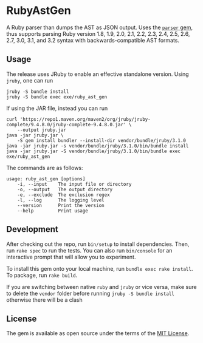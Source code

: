 # RubyAstGen

A Ruby parser than dumps the AST as JSON output. Uses the 
[`parser` gem](https://github.com/whitequark/parser/tree/90e0a4e2be86b02c423c77337adcfccdf6dd611b), thus supports
parsing Ruby version 1.8, 1.9, 2.0, 2.1, 2.2, 2.3, 2.4, 2.5, 2.6, 2.7, 3.0, 3.1, and 3.2 syntax with 
backwards-compatible AST formats.

## Usage

The release uses JRuby to enable an effective standalone version. Using `jruby`, one can run
```
jruby -S bundle install
jruby -S bundle exec exe/ruby_ast_gen
```

If using the JAR file, instead you can run
```
curl 'https://repo1.maven.org/maven2/org/jruby/jruby-complete/9.4.8.0/jruby-complete-9.4.8.0.jar' \
    --output jruby.jar
java -jar jruby.jar \
    -S gem install bundler --install-dir vendor/bundle/jruby/3.1.0
java -jar jruby.jar -s vendor/bundle/jruby/3.1.0/bin/bundle install
java -jar jruby.jar -S vendor/bundle/jruby/3.1.0/bin/bundle exec exe/ruby_ast_gen
```

The commands are as follows:
```
usage: ruby_ast_gen [options]
    -i, --input    The input file or directory
    -o, --output   The output directory
    -e, --exclude  The exclusion regex
    -l, --log      The logging level
    --version      Print the version
    --help         Print usage
```

## Development

After checking out the repo, run `bin/setup` to install dependencies. Then, run `rake spec` to run the tests. You can 
also run `bin/console` for an interactive prompt that will allow you to experiment.

To install this gem onto your local machine, run `bundle exec rake install`. To package, run `rake build`.

If you are switching between native `ruby` and `jruby` or vice versa, make sure to delete the `vendor` folder before running `jruby -S bundle install` otherwise there will be a clash

## License

The gem is available as open source under the terms of the [MIT License](https://opensource.org/licenses/MIT).
